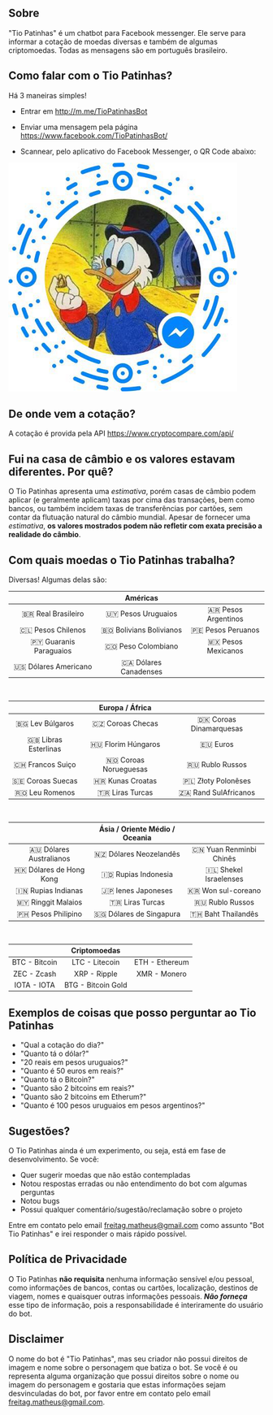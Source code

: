 ## Sobre 
"Tio Patinhas" é um chatbot para Facebook messenger. Ele serve para informar a cotação de moedas diversas e também de algumas criptomoedas. Todas as mensagens são em português brasileiro.

## Como falar com o Tio Patinhas?
Há 3 maneiras simples!
- Entrar em http://m.me/TioPatinhasBot <br>

- Enviar uma mensagem pela página https://www.facebook.com/TioPatinhasBot/ <br>

- Scannear, pelo aplicativo do Facebook Messenger, o QR Code abaixo: <br>

![alt text](qrcode.jpg "m.me/TioPatinhasBot")


## De onde vem a cotação?
A cotação é provida pela API https://www.cryptocompare.com/api/


## Fui na casa de câmbio e os valores estavam diferentes. Por quê?
O Tio Patinhas apresenta uma _estimativa_, porém casas de câmbio podem aplicar (e geralmente aplicam) taxas por cima das transações, bem como bancos, ou também incidem taxas de transferências por cartões, sem contar da flutuação natural do câmbio mundial. Apesar de fornecer uma _estimativa_, **os valores mostrados podem não refletir com exata precisão a realidade do câmbio**.


## Com quais moedas o Tio Patinhas trabalha?
Diversas! Algumas delas são: 

||Américas||
|:------------:|:------------:|:------------:|
| 🇧🇷  Real Brasileiro|🇺🇾 Pesos Uruguaios| 🇦🇷 Pesos Argentinos |
| 🇨🇱 Pesos Chilenos | 🇧🇴 Bolivians Bolivianos | 🇵🇪 Pesos Peruanos |
|🇵🇾 Guaranis Paraguaios|🇨🇴 Peso Colombiano|🇲🇽  Pesos Mexicanos|
|🇺🇸  Dólares Americano|🇨🇦  Dólares Canadenses|

<br>

||Europa / África||
|:------------:|:------------:|:------------:|
|🇧🇬  Lev Búlgaros| 🇨🇿  Coroas Checas| 🇩🇰  Coroas Dinamarquesas| 
|🇬🇧  Libras Esterlinas| 🇭🇺  Florim Húngaros| 🇪🇺  Euros| 
|🇨🇭  Francos Suiço| 🇳🇴  Coroas Norueguesas| 🇷🇺  Rublo Russos| 
|🇸🇪  Coroas Suecas| 🇭🇷  Kunas Croatas| 🇵🇱  Złoty Polonêses| 
|🇷🇴  Leu Romenos| 🇹🇷  Liras Turcas| 🇿🇦  Rand SulAfricanos |

<br>

||Ásia / Oriente Médio / Oceania||
|:------------:|:------------:|:------------:|
|🇦🇺  Dólares Australianos| 🇳🇿  Dólares Neozelandês| 🇨🇳  Yuan Renminbi Chinês| 
|🇭🇰  Dólares de Hong Kong| 🇮🇩  Rupias Indonesia| 🇮🇱  Shekel Israelenses| 
|🇮🇳  Rupias Indianas| 🇯🇵  Ienes Japoneses| 🇰🇷  Won sul-coreano| 
|🇲🇾  Ringgit Malaios| 🇹🇷  Liras Turcas| 🇷🇺  Rublo Russos| 
|🇵🇭  Pesos Philipino| 🇸🇬  Dólares de Singapura| 🇹🇭  Baht Thailandês| 

<br>

||Criptomoedas|| 
|:--------:|:--------:|:--------:|
|BTC - Bitcoin|LTC - Litecoin| ETH - Ethereum| 
|ZEC - Zcash| XRP - Ripple| XMR - Monero| 
|IOTA - IOTA| BTG - Bitcoin Gold |




## Exemplos de coisas que posso perguntar ao Tio Patinhas

- "Qual a cotação do dia?"
- "Quanto tá o dólar?"
- "20 reais em pesos uruguaios?"
- "Quanto é 50 euros em reais?"
- "Quanto tá o Bitcoin?"
- "Quanto são 2 bitcoins em reais?"
- "Quanto são 2 bitcoins em Etherum?"
- "Quanto é 100 pesos uruguaios em pesos argentinos?"


## Sugestões?

O Tio Patinhas ainda é um experimento, ou seja, está em fase de desenvolvimento. Se você:

- Quer sugerir moedas que não estão contempladas
- Notou respostas erradas ou não entendimento do bot com algumas perguntas
- Notou bugs
- Possui qualquer comentário/sugestão/reclamação sobre o projeto

Entre em contato pelo email freitag.matheus@gmail.com como assunto "Bot Tio Patinhas" e irei responder o mais rápido possível.


## Política de Privacidade
O Tio Patinhas **não requisita** nenhuma informação sensível e/ou pessoal, como informações de bancos, contas ou cartões, localização, destinos de viagem, nomes e quaisquer outras informações pessoais.
*__Não forneça__* esse tipo de informação, pois a responsabilidade é interiramente do usuário do bot. 


## Disclaimer
O nome do bot é "Tio Patinhas", mas seu criador não possui direitos de imagem e nome sobre o personagem que batiza o bot. Se você é ou representa alguma organização que possui direitos sobre o nome ou imagem do personagem e gostaria que estas informações sejam desvinculadas do bot, por favor entre em contato pelo email freitag.matheus@gmail.com.
